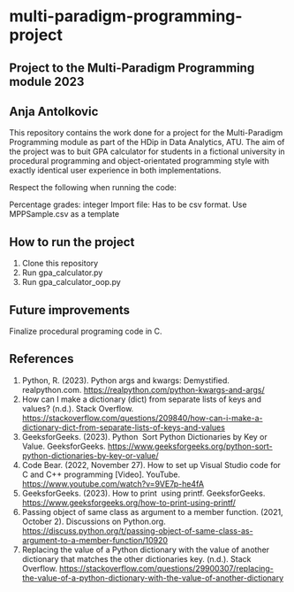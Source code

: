# multi-paradigm-programming-project
## Project to the Multi-Paradigm Programming module 2023
## Anja Antolkovic

This repository contains the work done for a project for the Multi-Paradigm Programming module as part of the HDip in Data Analytics, ATU. The aim of the project was to buit GPA calculator for students in a fictional university in procedural programming and object-orientated programming style with exactly identical user experience in both implementations.

Respect the following when running the code:

Percentage grades: integer 
Import file: Has to be csv format. Use MPPSample.csv as a template 

## How to run the project
1. Clone this repository
2. Run gpa_calculator.py
4. Run gpa_calculator_oop.py

## Future improvements
Finalize procedural programing code in C.

## References
1. Python, R. (2023). Python args and kwargs: Demystified. realpython.com. https://realpython.com/python-kwargs-and-args/
2. How can I make a dictionary (dict) from separate lists of keys and values? (n.d.). Stack Overflow. https://stackoverflow.com/questions/209840/how-can-i-make-a-dictionary-dict-from-separate-lists-of-keys-and-values
3. GeeksforGeeks. (2023). Python   Sort Python Dictionaries by Key or Value. GeeksforGeeks. https://www.geeksforgeeks.org/python-sort-python-dictionaries-by-key-or-value/
4. Code Bear. (2022, November 27). How to set up Visual Studio code for C and C++ programming [Video]. YouTube. https://www.youtube.com/watch?v=9VE7p-he4fA
5. GeeksforGeeks. (2023). How to print   using printf. GeeksforGeeks. https://www.geeksforgeeks.org/how-to-print-using-printf/
6. Passing object of same class as argument to a member function. (2021, October 2). Discussions on Python.org. https://discuss.python.org/t/passing-object-of-same-class-as-argument-to-a-member-function/10920
7. Replacing the value of a Python dictionary with the value of another dictionary that matches the other dictionaries key. (n.d.). Stack Overflow. https://stackoverflow.com/questions/29900307/replacing-the-value-of-a-python-dictionary-with-the-value-of-another-dictionary